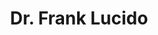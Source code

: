 ---
title: Dr. Frank Lucido 
description: I provided some basic tech support and web administration for Dr. Frank Lucido's WordPress installation.
link: https://drfranklucido.com 
live: true
skills: ['CSS', 'HTML', 'PHP', 'WordPress', 'project']
tags: project
weight: 90
---